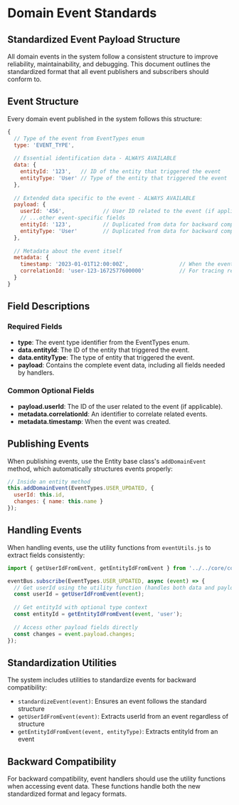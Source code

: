 # Domain Event Standards

## Standardized Event Payload Structure

All domain events in the system follow a consistent structure to improve reliability, maintainability, and debugging. This document outlines the standardized format that all event publishers and subscribers should conform to.

## Event Structure

Every domain event published in the system follows this structure:

```javascript
{
  // Type of the event from EventTypes enum
  type: 'EVENT_TYPE',
  
  // Essential identification data - ALWAYS AVAILABLE
  data: {
    entityId: '123',   // ID of the entity that triggered the event
    entityType: 'User' // Type of the entity that triggered the event
  },
  
  // Extended data specific to the event - ALWAYS AVAILABLE
  payload: {
    userId: '456',            // User ID related to the event (if applicable)
    // ...other event-specific fields
    entityId: '123',          // Duplicated from data for backward compatibility
    entityType: 'User'        // Duplicated from data for backward compatibility
  },
  
  // Metadata about the event itself
  metadata: {
    timestamp: '2023-01-01T12:00:00Z',                // When the event was created
    correlationId: 'user-123-1672577600000'           // For tracing related events
  }
}
```

## Field Descriptions

### Required Fields

- **type**: The event type identifier from the EventTypes enum.
- **data.entityId**: The ID of the entity that triggered the event.
- **data.entityType**: The type of entity that triggered the event.
- **payload**: Contains the complete event data, including all fields needed by handlers.

### Common Optional Fields

- **payload.userId**: The ID of the user related to the event (if applicable).
- **metadata.correlationId**: An identifier to correlate related events.
- **metadata.timestamp**: When the event was created.

## Publishing Events

When publishing events, use the Entity base class's `addDomainEvent` method, which automatically structures events properly:

```javascript
// Inside an entity method
this.addDomainEvent(EventTypes.USER_UPDATED, {
  userId: this.id,
  changes: { name: this.name }
});
```

## Handling Events

When handling events, use the utility functions from `eventUtils.js` to extract fields consistently:

```javascript
import { getUserIdFromEvent, getEntityIdFromEvent } from '../../core/common/events/eventUtils.js';

eventBus.subscribe(EventTypes.USER_UPDATED, async (event) => {
  // Get userId using the utility function (handles both data and payload locations)
  const userId = getUserIdFromEvent(event);
  
  // Get entityId with optional type context
  const entityId = getEntityIdFromEvent(event, 'user');
  
  // Access other payload fields directly
  const changes = event.payload.changes;
});
```

## Standardization Utilities

The system includes utilities to standardize events for backward compatibility:

- `standardizeEvent(event)`: Ensures an event follows the standard structure
- `getUserIdFromEvent(event)`: Extracts userId from an event regardless of structure
- `getEntityIdFromEvent(event, entityType)`: Extracts entityId from an event

## Backward Compatibility

For backward compatibility, event handlers should use the utility functions when accessing event data. These functions handle both the new standardized format and legacy formats. 